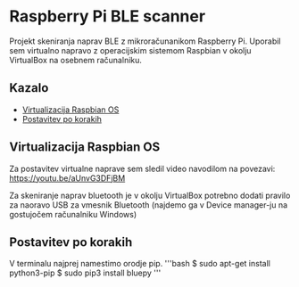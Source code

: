 # Raspberry Pi BLE scanner
Projekt skeniranja naprav BLE z mikroračunanikom Raspberry Pi. Uporabil sem virtualno napravo z operacijskim sistemom Raspbian v okolju VirtualBox na osebnem računalniku.

## Kazalo
- [Virtualizacija Raspbian OS](#VM)
- [Postavitev po korakih](#steps)


## Virtualizacija Raspbian OS <a name=VM></a>
Za postavitev virtualne naprave sem sledil video navodilom na povezavi: https://youtu.be/aUnvG3DFjBM

Za skeniranje naprav bluetooth je v okolju VirtualBox potrebno dodati pravilo za naoravo USB za vmesnik Bluetooth (najdemo ga v Device manager-ju na gostujočem računalniku Windows)

## Postavitev po korakih <a name=steps></a>
V terminalu najprej namestimo orodje pip.
'''bash
$ sudo apt-get install python3-pip
$ sudo pip3 install bluepy
'''
